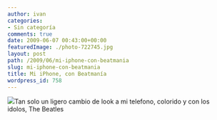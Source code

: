 ```yaml
---
author: ivan
categories:
- Sin categoría
comments: true
date: 2009-06-07 00:43:00+00:00
featuredImage: ./photo-722745.jpg
layout: post
path: /2009/06/mi-iphone-con-beatmania
slug: mi-iphone-con-beatmania
title: Mi iPhone, con Beatmanía
wordpress_id: 758
---
```


[![](/photos/photo-722745.jpg)](https://2.bp.blogspot.com/_T2UWuNJg3dQ/SirG7pSn2HI/AAAAAAAABiI/PqYFv73zE7o/s1600-h/photo-722745.jpg)Tan solo un ligero cambio de look a mi telefono, colorido y con los  
idolos, The Beatles
